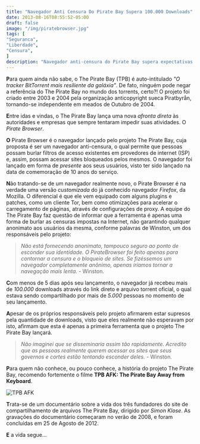 ```yaml
---
title: "Navegador Anti Censura Do Pirate Bay Supera 100.000 Downloads"
date: 2013-08-16T08:55:52-05:00
draft: false
image: "/img/piratebrowser.jpg"
tags: [
"Seguranca",
"Liberdade",
"Censura",
]
description: "Navegador anti-censura do Pirate Bay supera expectativas e atinge mais de 100.000 downloads em poucos dias."
---
```

**P**ara quem ainda não sabe, o The Pirate Bay (TPB) é auto-intitulado *"O tracker BitTorrent mais resiliente da galáxia"*. De fato, ninguém pode negar a referência do The Pirate Bay no mundo dos torrents, certo?! O projeto foi criado entre 2003 e 2004 pela organização anticopyright sueca Piratbyrån, tornando-se independente em meados de Outubro de 2004.

**E**ntre idas e vindas, o The Pirate Bay lança uma nova *afronta direta* às autoridades e empresas que sempre tentaram impedir suas atividades. O *Pirate Browser*.

**O** Pirate Browser é o navegador lançado pelo projeto The Pirate Bay, cuja proposta é ser um navegador anti-censura, o qual permite que pessoas possam burlar filtros de acesso existentes em provedores de internet (ISP) e, assim, possam acessar sites bloqueados pelos mesmos. O navegador foi lançado em forma de *presente* aos seus usuários, visto ter sido lançado na data de comemoração de 10 anos do serviço.

**N**ão tratando-se de um navegador realmente novo, o Pirate Browser é na verdade uma versão *customizada* do já conhecido navegador *Firefox*, da Mozilla. O diferencial é que ele vem equipado com alguns plugins e patches, como um cliente Tor, bem como otimizações para acelerar o carregamento de páginas, através de configurações de proxy. A equipe do The Pirate Bay faz questão de informar que a ferramenta é apenas uma forma de burlar as censuras impostas na Internet, não garantindo qualquer anonimato aos usuários da mesma, conforme palavras de Winston, um dos responsáveis pelo projeto:

> *Não está fornecendo anonimato, tampouco seguro ao ponto de esconder sua identidade. O PirateBrowser foi feito apenas para contornar a censura e o bloqueio de sites. Se fizéssemos um navegador completamente anônimo, apenas iríamos tornar a navegação mais lenta.* - Winston.

**C**om menos de 5 dias após seu lançamento, o navegador já recebeu mais de *100.000* downloads através do link direto e arquivo torrent oficial, o qual estava sendo compartilhado por mais de *5.000* pessoas no momento de seu lançamento.

**A**pesar de os próprios responsáveis pelo projeto afirmarem estar supresos pela quantidade de downloads, visto que eles realmente não esperavam por isto, afirmam que esta é apenas a primeira ferramenta que o projeto The Pirate Bay lançará.

> *Não imaginei que se disseminaria assim tão rapidamente. Acredito que as pessoas realmente querem acessar os sites que seus governos e cortes estão tentando esconder deles.* - Winston.

**P**ara quem não conhece, ou pouco conhece, a história do projeto The Pirate Bay, recomendo fortemente o filme **TPB AFK: The Pirate Bay Away from Keyboard**.

![TPB AFK](/img/tpb_afk.jpg)

**T**rata-se de um documentário sobre a vida dos três fundadores do site de compartilhamento de arquivos The Pirate Bay, dirigido por *Simon Klose*. As gravações do documentário começaram no verão de 2008, e foram concluídas em 25 de Agosto de 2012.

**E** a vida segue...
